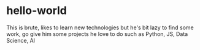 # hello-world

This is brute, likes to learn new technologies
but he's bit lazy to find some work, go give him some projects he love to do
such as Python, JS, Data Science, AI
